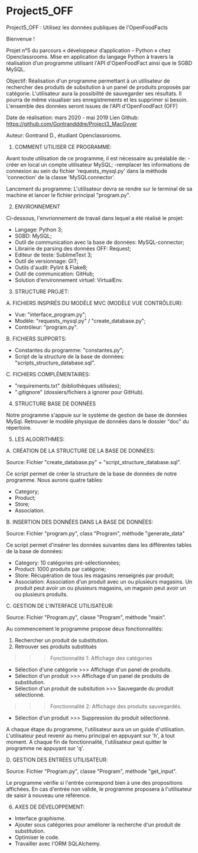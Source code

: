 # Project5_OFF

Project5_OFF : Utilisez les données publiques de l'OpenFoodFacts

Bienvenue !

Projet n°5 du parcours « développeur d’application – Python » chez Openclassrooms. Mise en application du langage Python à travers la réalisation d’un programme utilisant l'API d'OpenFoodFact ainsi que le SGBD MySQL.

Objectif:
Réalisation d'un programme permettant à un utilisateur de rechercher des produits de subsitution à un panel de produits proposés par catégorie. L'utilisateur aura la possibilité de sauvegarder ses résultats. Il pourra de même visualiser ses enregistrements et les supprimer si besoin. L'ensemble des données seront issues de l'API d'OpenFoodFact (OFF)


Date de réalisation: mars 2020 - mai 2019 Lien Github: https://github.com/Gontrandddre/Project3_MacGyver

Auteur: Gontrand D., étudiant Openclassrooms.


1. COMMENT UTILISER CE PROGRAMME:


Avant toute utilisation de ce programme, il est nécessaire au préalable de:
-créer en local un compte utilisateur MySQL;
-remplacer les informations de connexion au sein du fichier 'requests_mysql.py' dans la méthode 'connection' de la classe 'MySQLconnector'.

Lancement du programme:
L'utilisateur devra se rendre sur le terminal de sa machine et lancer le fichier principal "program.py".


2. ENVIRONNEMENT

Ci-dessous, l'envrionnement de travail dans lequel a été réalisé le projet:

   - Langage: Python 3;
   - SGBD: MySQL;
   - Outil de communication avec la base de données: MySQL-connector;
   - Librairie de parsing des données OFF: Request;
   - Editeur de teste: SublimeText 3;
   - Outil de versionnage: GIT;
   - Outils d'audit: Pylint & Flake8;
   - Outil de communication: GitHub;
   - Solution d'environnement virtuel: VirtualEnv.


3. STRUCTURE PROJET:

A. FICHIERS INSPIRÉS DU MODÉLE MVC (MODÈLE VUE CONTRÔLEUR):
   
   - Vue: "interface_program.py";
   - Modèle: "requests_mysql.py" / "create_database.py";  
   - Contrôleur: "program.py".

B. FICHIERS SUPPORTS:
   
   - Constantes du programme: "constantes.py";
   - Script de la structure de la base de données: "scripts_structure_database.sql".

C. FICHIERS COMPLÉMENTAIRES: 
   
   - "requirements.txt" (bibliothèques utilisées);
   - ".gitignore" (dossiers/fichiers à ignorer pour GitHub).


4. STRUCTURE BASE DE DONNÉES 

Notre programme s'appuie sur le système de gestion de base de données MySql.
Retrouver le modèle physique de données dans le dossier "doc" du répertoire.


5. LES ALGORITHMES:

A. CRÉATION DE LA STRUCTURE DE LA BASE DE DONNÉES:

Source: Fichier "create_database.py" + "script_structure_database.sql".

Ce script permet de créer la structure de la base de données de notre programme. Nous aurons quatre tables:
   - Category;
   - Product;
   - Store;
   - Association.

B. INSERTION DES DONNÉES DANS LA BASE DE DONNÉES: 

Source: Fichier "program.py", class "Program", méthode "generate_data"

Ce script permet d'insérer les données suivantes dans les différentes tables de la base de données:
   - Category: 10 catégories pré-sélectionnées;
   - Product: 1000 produits par catégorie;
   - Store: Récupération de tous les magasins renseignés par produit;
   - Association: Association d'un produit avec un ou plusieurs magasins. Un produit peut avoir un ou plusieurs magasins, un magasin peut avoir un ou plusieurs produits.

C. GESTION DE L'INTERFACE UTILISATEUR:

Source: Fichier "Program.py", classe "Program", méthode "main".

Au commencement le programme propose deux fonctionnalités:

1. Rechercher un produit de substitution.
2. Retrouver ses produits substitués

>>>Fonctionnalité 1:
Affichage des catégories
- Sélection d'une catégorie >>> Affichage d'un panel de produits.
- Sélection d'un produit >>> Affichage d'un panel de produits de substitution.
- Sélection d'un produit de subsitution >>> Sauvegarde du produit sélectionné.

>>>Fonctionnalité 2:
Affichage des produits sauvegardés.
- Sélection d'un produit >>> Suppression du produit sélectionné.

A chaque étape du programme, l'utilisateur aura un un guide d'utilisation.
L'utilisateur peut revenir au menu principal en appuyant sur 'h', à tout moment.
A chaque fin de fonctionnalité, l'utilisateur peut quitter le programme ne appuyant sur 'q'.

D. GESTION DES ENTRÉES UTILISATEUR:

Source: Fichier "Program.py", classe "Program", méthode "get_input".

Le programme vérifie si l'entrée correspond bien à une des propositions affichées.
En cas d'entrée non valide, le programme proposera à l'utilisateur de saisir à nouveau une référence.


6. AXES DE DÉVELOPPEMENT:

- Interface graphisme.
- Ajouter sous catégories pour améliorer la recherche d'un produit de substitution.
- Optimiser le code.
- Travailler avec l'ORM SQLAlchemy.

